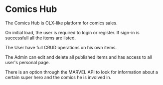 # Comics Hub

The Comics Hub is OLX-like platform for comics sales.  

On initial load, the user is required to login or register. If sign-in is successfull all the items are listed. 

The User have full CRUD operations on his own items.

The Admin can edit and delete all published items and has access to all user's personal page.

There is an option through the MARVEL API to look for information about a certain super hero and the comics he is involved in.


 
